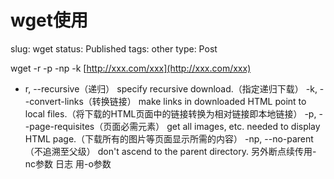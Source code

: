 # wget使用

slug: wget
status: Published
tags: other
type: Post

wget -r -p -np -k [http://xxx.com/xxx](http://xxx.com/xxx)

- r, --recursive（递归） specify recursive download.（指定递归下载）
-k, --convert-links（转换链接） make links in downloaded HTML point to local files.（将下载的HTML页面中的链接转换为相对链接即本地链接）
-p, --page-requisites（页面必需元素） get all images, etc. needed to display HTML page.（下载所有的图片等页面显示所需的内容）
-np, --no-parent（不追溯至父级） don't ascend to the parent directory.
另外断点续传用-nc参数 日志 用-o参数